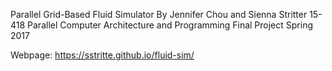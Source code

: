 Parallel Grid-Based Fluid Simulator
By Jennifer Chou and Sienna Stritter
15-418 Parallel Computer Architecture and Programming Final Project
Spring 2017

Webpage: https://sstritte.github.io/fluid-sim/
